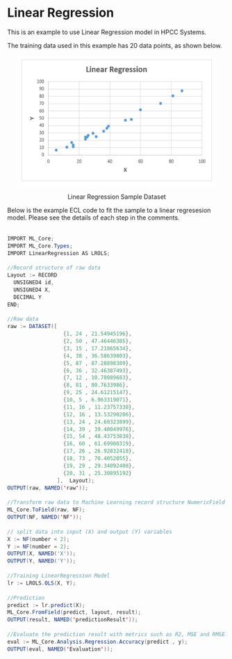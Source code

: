 # Linear Regression

This is an example to use Linear Regression model in HPCC Systems.

The training data used in this example has 20 data points, as shown below.


<!-- ![Linear Regression](./images/lr_samples.PNG) -->
<p align="center"> <img width="460" height="300" src="./images/lr_samples.PNG"> </p>
<p align="center"> Linear Regression Sample Dataset </p>

Below is the example ECL code to fit the sample to a linear regresesion model.
Please see the details of each step in the comments.

```java

IMPORT ML_Core;
IMPORT ML_Core.Types;
IMPORT LinearRegression AS LROLS;

//Record structure of raw data
Layout := RECORD
  UNSIGNED4 id,
  UNSIGNED4 X,
  DECIMAL Y
END;

//Raw data
raw := DATASET([
                  {1, 24 , 21.54945196}, 
                  {2, 50 , 47.46446305}, 
                  {3, 15 , 17.21865634}, 
                  {4, 38 , 36.58639803}, 
                  {5, 87 , 87.28898389}, 
                  {6, 36 , 32.46387493}, 
                  {7, 12 , 10.78089683}, 
                  {8, 81 , 80.7633986}, 
                  {9, 25 , 24.61215147}, 
                  {10, 5 , 6.963319071}, 
                  {11, 16 , 11.23757338}, 
                  {12, 16 , 13.53290206}, 
                  {13, 24 , 24.60323899}, 
                  {14, 39 , 39.40049976}, 
                  {15, 54 , 48.43753838}, 
                  {16, 60 , 61.69900319}, 
                  {17, 26 , 26.92832418}, 
                  {18, 73 , 70.4052055}, 
                  {19, 29 , 29.34092408}, 
                  {20, 31 , 25.30895192} 
                ],  Layout); 
OUTPUT(raw, NAMED('raw'));

//Transform raw data to Machine Learning record structure NumericField 
ML_Core.ToField(raw, NF); 
OUTPUT(NF, NAMED('NF')); 

// split data into input (X) and output (Y) variables 
X := NF(number < 2); 
Y := NF(number = 2); 
OUTPUT(X, NAMED('X')); 
OUTPUT(Y, NAMED('Y')); 

//Training LinearRegression Model 
lr := LROLS.OLS(X, Y); 

//Prediction 
predict := lr.predict(X); 
ML_Core.FromField(predict, layout, result); 
OUTPUT(result, NAMED('predictionResult')); 

//Evaluate the prediction result with metrics such as R2, MSE and RMSE 
eval := ML_Core.Analysis.Regression.Accuracy(predict , y); 
OUTPUT(eval, NAMED('Evaluation')); 


```
